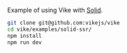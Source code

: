 Example of using Vike with [Solid](https://www.solidjs.com/).

```bash
git clone git@github.com:vikejs/vike
cd vike/examples/solid-ssr/
npm install
npm run dev
```
